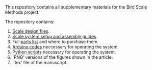 This repository contains all supplementary materials for the Bird Scale Methods project.

The repository contains:
1. [Scale design files](https://github.com/NeuralSyntaxLab/Bird-Scale-Methods-Article/tree/30e998c190968e7b95ada76ec38cb6983e7311c3/Scale%20design).
2. [Scale system setup and assembly guides](https://github.com/NeuralSyntaxLab/Bird-Scale-Methods-Article/tree/30e998c190968e7b95ada76ec38cb6983e7311c3/User%20Guides).
3. Full [parts list](https://github.com/NeuralSyntaxLab/Bird-Scale-Methods-Article/blob/30e998c190968e7b95ada76ec38cb6983e7311c3/Scale_system_parts_list.xlsx) and where to purchase them.
4. [Arduino codes](https://github.com/NeuralSyntaxLab/Bird-Scale-Methods-Article/tree/30e998c190968e7b95ada76ec38cb6983e7311c3/arduino_code) neccessary for operating the system.
5. [Python scripts](https://github.com/NeuralSyntaxLab/Bird-Scale-Methods-Article/tree/30e998c190968e7b95ada76ec38cb6983e7311c3/Python%20code) necessary for operating the system.
6. 'PNG' versions of the figures shown in the article.
7. '.tex' file of the manuscript.


